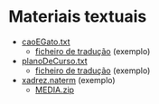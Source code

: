# Materiais textuais

- [caoEGato.txt](materiaistextuais/file1.txt)
  - [ficheiro de tradução](materiaistextuais/plano_trad) (exemplo)
- [planoDeCurso.txt](materiaistextuais/plano-de-curso.txt)
  - [ficheiro de tradução](materiaistextuais/traducao.txt) (exemplo)
- [xadrez.naterm](materiaistextuais/xadrez.naterm) (exemplo)
  - [MEDIA.zip](materiaistextuais/xadrez.naterm)